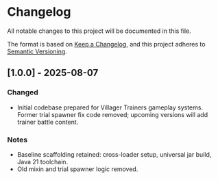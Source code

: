 # Changelog

All notable changes to this project will be documented in this file.

The format is based on [Keep a Changelog](https://keepachangelog.com/en/1.0.0/),
and this project adheres to [Semantic Versioning](https://semver.org/spec/v2.0.0.html).

## [1.0.0] - 2025-08-07

### Changed
- Initial codebase prepared for Villager Trainers gameplay systems. Former trial spawner fix code removed; upcoming versions will add trainer battle content.

### Notes
- Baseline scaffolding retained: cross-loader setup, universal jar build, Java 21 toolchain.
- Old mixin and trial spawner logic removed.
